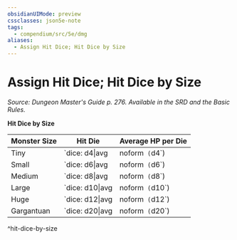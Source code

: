 ```yaml
---
obsidianUIMode: preview
cssclasses: json5e-note
tags:
  - compendium/src/5e/dmg
aliases:
  - Assign Hit Dice; Hit Dice by Size
---
```

# Assign Hit Dice; Hit Dice by Size
*Source: Dungeon Master's Guide p. 276. Available in the SRD and the Basic Rules.* 

**Hit Dice by Size**

| Monster Size | Hit Die | Average HP per Die |
|--------------|---------|--------------------|
| Tiny | `dice: d4\|avg|noform` (`d4`) | 2½ |
| Small | `dice: d6\|avg|noform` (`d6`) | 3½ |
| Medium | `dice: d8\|avg|noform` (`d8`) | 4½ |
| Large | `dice: d10\|avg|noform` (`d10`) | 5½ |
| Huge | `dice: d12\|avg|noform` (`d12`) | 6½ |
| Gargantuan | `dice: d20\|avg|noform` (`d20`) | 10½ |
^hit-dice-by-size
